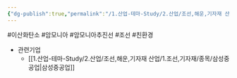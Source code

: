 ```yaml
---
{"dg-publish":true,"permalink":"/1.산업-테마-Study/2.산업/조선,해운,기자재 산업/1.조선,기자재/INFO_조선/암모니아 추진선/","created":"2024-11-20T21:02:29.284+09:00","updated":"2025-06-26T17:00:21.955+09:00"}
---
```


#이산화탄소 #암모니아 #암모니아추진선 #조선 #친환경 

- 관련기업
	- [[1.산업-테마-Study/2.산업/조선,해운,기자재 산업/1.조선,기자재/종목/삼성중공업\|삼성중공업]]
